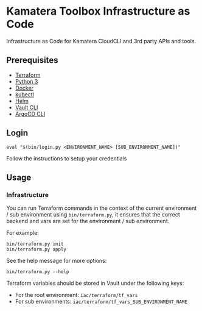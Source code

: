 # Kamatera Toolbox Infrastructure as Code

Infrastructure as Code for Kamatera CloudCLI and 3rd party APIs and tools.

## Prerequisites

* [Terraform](https://www.terraform.io/downloads.html)
* [Python 3](https://www.python.org/downloads/)
* [Docker](https://docs.docker.com/get-docker/)
* [kubectl](https://kubernetes.io/docs/tasks/tools/install-kubectl/)
* [Helm](https://helm.sh/docs/intro/install/)
* [Vault CLI](https://www.vaultproject.io/docs/install)
* [ArgoCD CLI](https://argo-cd.readthedocs.io/en/stable/cli_installation/)

## Login

```
eval "$(bin/login.py <ENVIRONMENT_NAME> [SUB_ENVIRONMENT_NAME])"
```

Follow the instructions to setup your credentials

## Usage

### Infrastructure

You can run Terraform commands in the context of the current environment / sub environment using `bin/terraform.py`, 
it ensures that the correct backend and vars are set for the environment / sub environment.

For example:

```
bin/terraform.py init
bin/terraform.py apply
```

See the help message for more options:

```
bin/terraform.py --help
```

Terraform variables should be stored in Vault under the following keys:

* For the root environment: `iac/terraform/tf_vars`
* For sub environments: `iac/terraform/tf_vars_SUB_ENVIRONMENT_NAME`
